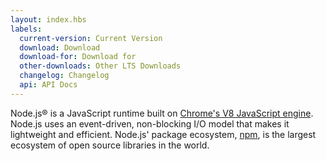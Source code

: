 ```yaml
---
layout: index.hbs
labels:
  current-version: Current Version
  download: Download
  download-for: Download for
  other-downloads: Other LTS Downloads
  changelog: Changelog
  api: API Docs
---
```


Node.js® is a JavaScript runtime built on [Chrome's V8 JavaScript engine](https://developers.google.com/v8/).
Node.js uses an event-driven, non-blocking I/O model that makes it
lightweight and efficient. Node.js' package ecosystem, [npm](https://www.npmjs.com/), is the largest ecosystem of open
source libraries in the world.
